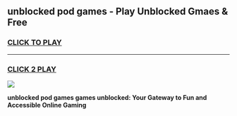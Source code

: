 
## unblocked pod games - Play Unblocked Gmaes & Free
<h3>
<a href="https://news.freeplayer.one?title=unblocked_pod_games&ref=16F">CLICK TO PLAY</a></h3>
<hr>

<h3>
<a href="https://news.freeplayer.one?title=unblocked_pod_games&ref=16F">CLICK 2 PLAY</a>
  
</h3>

<a href="https://news.freeplayer.one?title=unblocked_pod_games&ref=16F/"><img src="https://clearcache.store/games.png"></a>


**unblocked pod games games unblocked: Your Gateway to Fun and Accessible Online Gaming**
